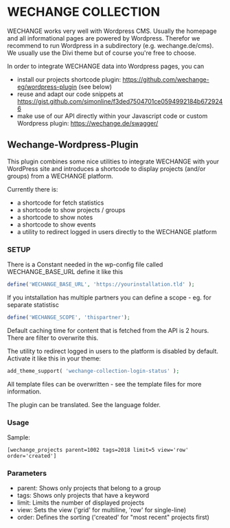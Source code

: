 WECHANGE COLLECTION
===================

WECHANGE works very well with Wordpress CMS. Usually the homepage and all informational pages are powered by Wordpress. Therefor we recommend to run Wordpress in a subdirectory (e.g. wechange.de/cms). We usually use the Divi theme but of course you're free to choose.

In order to integrate WECHANGE data into Wordpress pages, you can

- install our projects shortcode plugin: https://github.com/wechange-eg/wordpress-plugin (see below)
- reuse and adapt our code snippets at https://gist.github.com/simonline/f3ded7504701ce0594992184b6729246
- make use of our API directly within your Javascript code or custom Wordpress plugin: https://wechange.de/swagger/

## Wechange-Wordpress-Plugin
This plugin combines some nice utilities to integrate WECHANGE with your WordPress site and introduces a shortcode to display projects (and/or groups) from a WECHANGE platform.

Currently there is:
- a shortcode for fetch statistics
- a shortcode to show projects / groups
- a shortcode to show notes
- a shortcode to show events
- a utility to redirect logged in users directly to the WECHANGE platform

### SETUP

There is a Constant needed in the wp-config file called WECHANGE_BASE_URL
define it like this
```php
define('WECHANGE_BASE_URL', 'https://yourinstallation.tld' );
```

If you intstallation has multiple partners you can define a scope - eg. for separate statistisc
```php
define('WECHANGE_SCOPE', 'thispartner');
```

Default caching time for content that is fetched from the API is 2 hours.
There are filter to overwrite this.

The utility to redirect logged in users to the platform is disabled by default. 
Activate it like this in your theme:
```php
add_theme_support( 'wechange-collection-login-status' );
```

All template files can be overwritten - see the template files for more information.

The plugin can be translated. See the language folder.

### Usage

Sample:
```
[wechange_projects parent=1002 tags=2018 limit=5 view='row' order='created']
```

### Parameters

- parent: Shows only projects that belong to a group
- tags: Shows only projects that have a keyword
- limit: Limits the number of displayed projects
- view: Sets the view ('grid' for multiline, 'row' for single-line)
- order: Defines the sorting ('created' for "most recent" projects first)
